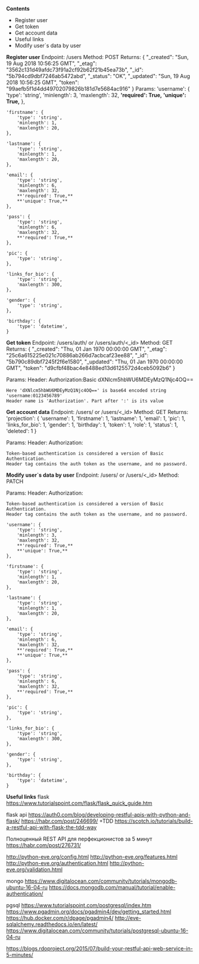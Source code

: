 **Contents**
- Register user
- Get token
- Get account data
- Useful links
- Modify user`s data by user

**Register user**
Endpoint: /users
Method: POST
Returns:
    {
        "_created": "Sun, 19 Aug 2018 10:56:25 GMT",
        "_etag": "3562c131d49afdc73f91a2cf92b62f21b45ea73b",
        "_id": "5b794cd9dbf7246ab5472abd",
        "_status": "OK",
        "_updated": "Sun, 19 Aug 2018 10:56:25 GMT",
        "token": "99aefb5f1d4dd49702079826b181d7e5684ac916"
    }
Params:
    'username': {
        'type': 'string',
        'minlength': 3,
        'maxlength': 32,
        **'required': True,**
        **'unique': True,**
    },

    'firstname': {
        'type': 'string',
        'minlength': 1,
        'maxlength': 20,
    },

    'lastname': {
        'type': 'string',
        'minlength': 1,
        'maxlength': 20,
    },

    'email': {
        'type': 'string',
        'minlength': 6,
        'maxlength': 32,
        **'required': True,**
        **'unique': True,**
    },

    'pass': {
        'type': 'string',
        'minlength': 6,
        'maxlength': 32,
        **'required': True,**
    },

    'pic': {
        'type': 'string',
    },

    'links_for_bio': {
        'type': 'string',
        'maxlength': 300,
    },

    'gender': {
        'type': 'string',
    },

    'birthday': {
        'type': 'datetime',
    }

**Get token**
Endpoint: /users/auth/<username> or /users/auth/<_id>
Method: GET
Returns:
    {
        "_created": "Thu, 01 Jan 1970 00:00:00 GMT",
        "_etag": "25c6a615225e021c70886ab266d7acbcaf23ee88",
        "_id": "5b790c89dbf7245f2f6e1580",
        "_updated": "Thu, 01 Jan 1970 00:00:00 GMT",
        "token": "d9cfbf48bac4e8488ed13d6125572d4ceb5092b6"
    }

Params:
    Header:
        Authorization:Basic dXNlcm5hbWU6MDEyMzQ1Njc4OQ==

    Here 'dXNlcm5hbWU6MDEyMzQ1Njc4OQ==' is base64 encoded string 'username:0123456789'
    Header name is 'Authorization'. Part after ':' is its value

**Get account data**
Endpoint: /users/<username> or /users/<_id>
Method: GET
Returns:
    'projection': {
        'username': 1,
        'firstname': 1,
        'lastname': 1,
        'email': 1,
        'pic': 1,
        'links_for_bio': 1,
        'gender': 1,
        'birthday': 1,
        'token': 1,
        'role': 1,
        'status': 1,
        'deleted': 1
    }

Params:
    Header:
        Authorization: <token>

    Token-based authentication is considered a version of Basic Authentication.
    Header tag contains the auth token as the username, and no password.

**Modify user`s data by user**
Endpoint: /users/<username> or /users/<_id>
Method: PATCH

Params:
    Header:
        Authorization: <token>

    Token-based authentication is considered a version of Basic Authentication.
    Header tag contains the auth token as the username, and no password.

    'username': {
        'type': 'string',
        'minlength': 3,
        'maxlength': 32,
        **'required': True,**
        **'unique': True,**
    },

    'firstname': {
        'type': 'string',
        'minlength': 1,
        'maxlength': 20,
    },

    'lastname': {
        'type': 'string',
        'minlength': 1,
        'maxlength': 20,
    },

    'email': {
        'type': 'string',
        'minlength': 6,
        'maxlength': 32,
        **'required': True,**
        **'unique': True,**
    },

    'pass': {
        'type': 'string',
        'minlength': 6,
        'maxlength': 32,
        **'required': True,**
    },

    'pic': {
        'type': 'string',
    },

    'links_for_bio': {
        'type': 'string',
        'maxlength': 300,
    },

    'gender': {
        'type': 'string',
    },

    'birthday': {
        'type': 'datetime',
    }



**Useful links**
flask
https://www.tutorialspoint.com/flask/flask_quick_guide.htm

flask api
https://auth0.com/blog/developing-restful-apis-with-python-and-flask/
https://habr.com/post/246699/
+TDD https://scotch.io/tutorials/build-a-restful-api-with-flask-the-tdd-way

Полноценный REST API для перфекционистов за 5 минут
https://habr.com/post/276731/

http://python-eve.org/config.html
http://python-eve.org/features.html
http://python-eve.org/authentication.html
http://python-eve.org/validation.html

mongo
https://www.digitalocean.com/community/tutorials/mongodb-ubuntu-16-04-ru
https://docs.mongodb.com/manual/tutorial/enable-authentication/

pgsql
https://www.tutorialspoint.com/postgresql/index.htm
https://www.pgadmin.org/docs/pgadmin4/dev/getting_started.html
https://hub.docker.com/r/dpage/pgadmin4/
http://eve-sqlalchemy.readthedocs.io/en/latest/
https://www.digitalocean.com/community/tutorials/postgresql-ubuntu-16-04-ru

https://blogs.rdoproject.org/2015/07/build-your-restful-api-web-service-in-5-minutes/

